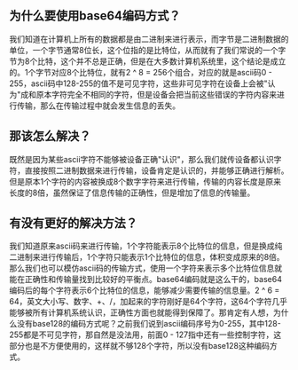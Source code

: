 ## 为什么要使用base64编码方式？
我们知道在计算机上所有的数据都是由二进制来进行表示，而字节是二进制数据的单位，一个字节通常8位长，这个位指的是比特位，从而就有了我们常说的一个字节为8个比特，这个并不总是正确，但是在大多数计算机系统里，这个结论是成立的。1个字节对应8个比特位，就有2 ^ 8 = 256个组合，对应的就是ascii码0 - 255，ascii码中128-255的值不是可见字符，这些非可见字符在设备上会被"认为"成和原本字符完全不相同的字符，但是设备会把当前这些错误的字符内容来进行传输，那么在传输过程中就会发生信息的丢失。
## 那该怎么解决？
既然是因为某些ascii字符不能够被设备正确"认识"，那么我们就传设备都认识字符，直接按照二进制数据来进行传输，设备肯定是认识的，并能够正确进行解析。但是原本1个字符的内容被换成8个数字字符来进行传输，传输的内容长度是原来长度的8倍，虽然保证了信息传输的正确性，但是增加了信息的传输量。
## 有没有更好的解决方法？
我们知道原来ascii码来进行传输，1个字符能表示8个比特位的信息，但是换成纯二进制来进行传输后，1个字符只能表示1个比特位的信息，体积变成原来的8倍。那么我们也可以模仿ascii码的传输方式，使用一个字符来表示多个比特位信息就能在正确性和传输量找到比较好的平衡点。base64编码就是这么干的，base64编码后的每个字符表示6个比特位的信息，能够减少需要传输的信息量。2 ^ 6 = 64，英文大小写、数字、+、/，加起来的字符刚好是64个字符，这64个字符几乎能够被所有计算机系统认识，正确性方面也就能得到保障了。那肯定有人想，为什么没有base128的编码方式呢？之前我们说到ascii编码序号为0-255，其中128-255都是不可见字符，那自然是没法用，前面0 - 127指中还有一些控制字符，这部分也是不方便使用的，这样就不够128个字符，所以没有base128这种编码方式。
